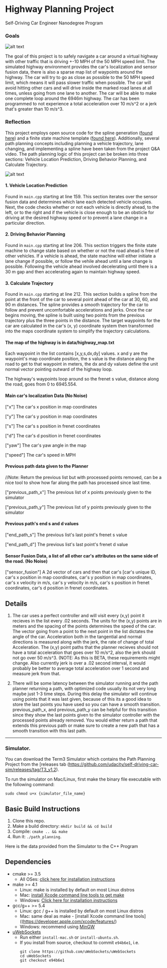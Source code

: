 # Highway Planning Project
Self-Driving Car Engineer Nanodegree Program

[//]: # (Image References)

[screenshot1]: ./images/Screenshot_1.png "Simulator Screenshor 1"
[screenshot2]: ./images/Screenshot_2.png "Simulator Screenshor 2"

### Goals

![alt text][screenshot1]

The goal of this project is to safely navigate a car around a virtual highway with other traffic that is driving +-10 MPH of the 50 MPH speed limit. The simulated highway environment provides the car's localization and sensor fusion data, there is also a sparse map list of waypoints around the highway. The car will try to go as close as possible to the 50 MPH speed limit, which means it will pass slower traffic when possible. The car will avoid hitting other cars and will drive inside the marked road lanes at all times, unless going from one lane to another. The car will be able to make one complete loop around the 6946m highway. The car has been programmed to not experience a total acceleration over 10 m/s^2 or a jerk that's greater than 10 m/s^3.

### Reflection

This project employs open source code for the spline generation ([found here](https://kluge.in-chemnitz.de/opensource/spline/)) and a finite state machine template ([found here](https://github.com/eglimi/cppfsm)). Additionally, several path planning concepts including planning a vehicle trajectory, lane changing, and implementing a spline have been taken from the project Q&A video. The path planning logic of this project can be broken into three sections: Vehicle Location Prediction, Driving Behavior Planning, and Calculate Trajectory.

![alt text][screenshot2]

#### 1. Vehicle Location Prediction

Found in `main.cpp` starting at line 159. This section iterates over the sensor fusion data and determines which lane each detected vehicle occupies. Next, the code checks whether or not each vehicle is directly ahead, to the left, or to the right and if the vehicle is close enough to be an obsticle for driving at the desired highway speed or to prevent a lane change in a particular direction.

#### 2. Driving Behavior Planning

Found in `main.cpp` starting at line 206. This section triggers the finite state machine to change state based on whether or not the road ahead is free of other vehicles. If a vehicle is ahead, the state machine will either initiate a lane change if possible, or follow the vehile ahead until a lane change is possible. Following the vehicle ahead involved decelerating until there is a 30 m gap and then accelerating again to maintain highway speed.

#### 3. Calculate Trajectory

Found in `main.cpp` starting at line 212. This section builds a spline from the point at the front of the car to several point ahead of the car at 30, 60, and 90 m distances. The spline provides a smooth trajectory for the car to follow and prevent uncomfortable accelerations and jerks. Once the car begins moving, the spline is built using two points from the previous trajectory plus the three points in the distance. The target waypoints for the car are calculated in the car's (x, y) coordinate system then transformed into the maps coordinate system to simplify the trajectory calculations.

#### The map of the highway is in data/highway_map.txt

Each waypoint in the list contains  [x,y,s,dx,dy] values. x and y are the waypoint's map coordinate position, the s value is the distance along the road to get to that waypoint in meters, the dx and dy values define the unit normal vector pointing outward of the highway loop.

The highway's waypoints loop around so the frenet s value, distance along the road, goes from 0 to 6945.554.

#### Main car's localization Data (No Noise)

["x"] The car's x position in map coordinates

["y"] The car's y position in map coordinates

["s"] The car's s position in frenet coordinates

["d"] The car's d position in frenet coordinates

["yaw"] The car's yaw angle in the map

["speed"] The car's speed in MPH

#### Previous path data given to the Planner

//Note: Return the previous list but with processed points removed, can be a nice tool to show how far along
the path has processed since last time. 

["previous_path_x"] The previous list of x points previously given to the simulator

["previous_path_y"] The previous list of y points previously given to the simulator

#### Previous path's end s and d values 

["end_path_s"] The previous list's last point's frenet s value

["end_path_d"] The previous list's last point's frenet d value

#### Sensor Fusion Data, a list of all other car's attributes on the same side of the road. (No Noise)

["sensor_fusion"] A 2d vector of cars and then that car's [car's unique ID, car's x position in map coordinates, car's y position in map coordinates, car's x velocity in m/s, car's y velocity in m/s, car's s position in frenet coordinates, car's d position in frenet coordinates. 

## Details

1. The car uses a perfect controller and will visit every (x,y) point it recieves in the list every .02 seconds. The units for the (x,y) points are in meters and the spacing of the points determines the speed of the car. The vector going from a point to the next point in the list dictates the angle of the car. Acceleration both in the tangential and normal directions is measured along with the jerk, the rate of change of total Acceleration. The (x,y) point paths that the planner recieves should not have a total acceleration that goes over 10 m/s^2, also the jerk should not go over 50 m/s^3. (NOTE: As this is BETA, these requirements might change. Also currently jerk is over a .02 second interval, it would probably be better to average total acceleration over 1 second and measure jerk from that.

2. There will be some latency between the simulator running and the path planner returning a path, with optimized code usually its not very long maybe just 1-3 time steps. During this delay the simulator will continue using points that it was last given, because of this its a good idea to store the last points you have used so you can have a smooth transition. previous_path_x, and previous_path_y can be helpful for this transition since they show the last points given to the simulator controller with the processed points already removed. You would either return a path that extends this previous path or make sure to create a new path that has a smooth transition with this last path.

---

### Simulator.
You can download the Term3 Simulator which contains the Path Planning Project from the [releases tab (https://github.com/udacity/self-driving-car-sim/releases/tag/T3_v1.2).  

To run the simulator on Mac/Linux, first make the binary file executable with the following command:
```shell
sudo chmod u+x {simulator_file_name}
```

## Basic Build Instructions

1. Clone this repo.
2. Make a build directory: `mkdir build && cd build`
3. Compile: `cmake .. && make`
4. Run it: `./path_planning`.

Here is the data provided from the Simulator to the C++ Program

## Dependencies

* cmake >= 3.5
  * All OSes: [click here for installation instructions](https://cmake.org/install/)
* make >= 4.1
  * Linux: make is installed by default on most Linux distros
  * Mac: [install Xcode command line tools to get make](https://developer.apple.com/xcode/features/)
  * Windows: [Click here for installation instructions](http://gnuwin32.sourceforge.net/packages/make.htm)
* gcc/g++ >= 5.4
  * Linux: gcc / g++ is installed by default on most Linux distros
  * Mac: same deal as make - [install Xcode command line tools]((https://developer.apple.com/xcode/features/)
  * Windows: recommend using [MinGW](http://www.mingw.org/)
* [uWebSockets](https://github.com/uWebSockets/uWebSockets)
  * Run either `install-mac.sh` or `install-ubuntu.sh`.
  * If you install from source, checkout to commit `e94b6e1`, i.e.
    ```
    git clone https://github.com/uWebSockets/uWebSockets 
    cd uWebSockets
    git checkout e94b6e1
    ```